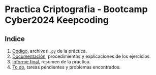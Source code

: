 # Practica Criptografia - Bootcamp Cyber2024 Keepcoding

## Indice

1. [Codigo](/ejercicios/), archivos `.py` de la práctica.
2. [Documentación](/docs/), procedimientos y explicaciones de los ejercicios.
3. [Informe final](informe.pdf), resumen de la práctica.
4. [To do](todo.md), tareas pendientes y problemas encontrados.